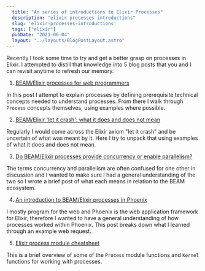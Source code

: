 ```yaml
---
  title: "An series of introductions to Elixir Processes"
  description: "elixir processes introductions"
  slug: 'elixir-processes-introductions'
  tags: ["elixir"]
  pubDate: "2021-06-04"
  layout: "../layouts/BlogPostLayout.astro"
---
```


Recently I took some time to try and get a better grasp on processes in Elixir. I attempted to distill that knowledge into 5 blog posts that you and I can revisit anytime to refresh our memory.

1) [BEAM/Elixir processes for web programmers](https://www.devdecks.io/2021-beam-elixir-processes-explained)

In this post I attempt to explain processes by defining prerequisite technical concepts needed to understand processes. From there I walk through `Process` concepts themselves, using examples where possible.

2) [BEAM/Elixir 'let it crash': what it does and does not mean](https://www.devdecks.io/2021-let-it-crash-explained)

Regularly I would come across the Elixir axiom "let it crash" and be uncertain of what was meant by it. Here I try to unpack that using examples of what it does and does not mean.

3) [Do BEAM/Elixir processes provide concurrency or enable parallelism?](https://www.devdecks.io/2021-elixir-processes-concurrency-and-parallelism)

The terms concurrency and parallelism are often confused for one other in discussion and I wanted to make sure I had a general understanding of the two so I wrote a brief post of what each means in relation to the BEAM ecosystem.

4) [An introduction to BEAM/Elixir processes in Phoenix](https://www.devdecks.io/2021-introduction-to-elixir-processes-in-phoenix)

I mostly program for the web and Phoenix is the web application framework for Elixir, therefore I wanted to have a general understanding of how processes worked within Phoenix. This post breaks down what I learned through an example web request.

5) [Elixir process module cheatsheet](https://www.devdecks.io/2021-elixir-process-module-cheatsheet)

This is a brief overview of some of the `Process` module functions and `Kernel` functions for working with processes.
